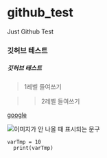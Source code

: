 # github_test
Just Github Test

### 깃허브 테스트
##### 깃허브 테스트

> 1레벨 들여쓰기

> > 2레벨 들여쓰기

[google](http://google.com)

![이미지가 안 나올 때 표시되는 문구](http://image.dongascience.com/Photo/2022/06/6982fdc1054c503af88bdefeeb7c8fa8.jpg)

```
varTmp = 10
  print(varTmp)
```  
